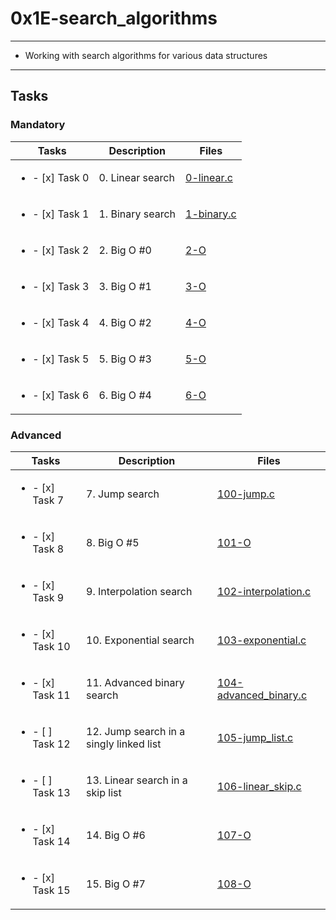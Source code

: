 # 0x1E-search_algorithms

---

* Working with search algorithms for various data structures

---

## Tasks

### Mandatory

| Tasks | Description | Files |
| ----- | ----- | ----- |
| <ul><li> - [x] Task 0 </li></ul> | 0. Linear search | [0-linear.c](0-linear.c) |
| <ul><li> - [x] Task 1 </li></ul> | 1. Binary search | [1-binary.c](1-binary.c) |
| <ul><li> - [x] Task 2 </li></ul> | 2. Big O #0 | [2-O](2-O) |
| <ul><li> - [x] Task 3 </li></ul> | 3. Big O #1 | [3-O](3-O) |
| <ul><li> - [x] Task 4 </li></ul> | 4. Big O #2 | [4-O](4-O) |
| <ul><li> - [x] Task 5 </li></ul> | 5. Big O #3 | [5-O](5-O) |
| <ul><li> - [x] Task 6 </li></ul> | 6. Big O #4 | [6-O](6-O) |

### Advanced

| Tasks | Description | Files |
| ----- | ----- | ----- |
| <ul><li> - [x] Task 7 </li></ul> | 7. Jump search | [100-jump.c](100-jump.c) |
| <ul><li> - [x] Task 8 </li></ul> | 8. Big O #5 | [101-O](101-O) |
| <ul><li> - [x] Task 9 </li></ul> | 9. Interpolation search | [102-interpolation.c](102-interpolation.c) |
| <ul><li> - [x] Task 10 </li></ul> | 10. Exponential search | [103-exponential.c](103-exponential.c) |
| <ul><li> - [x] Task 11 </li></ul> | 11. Advanced binary search | [104-advanced_binary.c](104-advanced_binary.c) |
| <ul><li> - [ ] Task 12 </li></ul> | 12. Jump search in a singly linked list | [105-jump_list.c](105-jump_list.c) |
| <ul><li> - [ ] Task 13 </li></ul> | 13. Linear search in a skip list | [106-linear_skip.c](106-linear_skip.c) |
| <ul><li> - [x] Task 14 </li></ul> | 14. Big O #6 | [107-O](107-O) |
| <ul><li> - [x] Task 15 </li></ul> | 15. Big O #7 | [108-O](108-O) |
